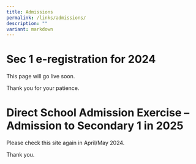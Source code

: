 ```yaml
---
title: Admissions
permalink: /links/admissions/
description: ""
variant: markdown
---
```

# Sec 1 e-registration for 2024


This page will go live soon.

Thank you for your patience.




# Direct School Admission Exercise – Admission to Secondary 1 in 2025 

Please check this site again in April/May 2024.

Thank you.